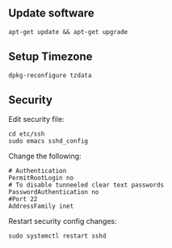 ## Update software
```
apt-get update && apt-get upgrade
```

## Setup Timezone
```
dpkg-reconfigure tzdata
```

## Security
Edit security file:
```
cd etc/ssh
sudo emacs sshd_config
```
Change the following:
```
# Authentication
PermitRootLogin no
# To disable tunneeled clear text passwords
PasswordAuthentication no
#Port 22
AddressFamily inet
```
Restart security config changes: 
```
sudo systemctl restart sshd
```
